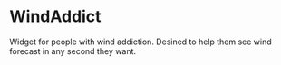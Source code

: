 # WindAddict
Widget for people with wind addiction. Desined to help them see wind forecast in any second they want.
